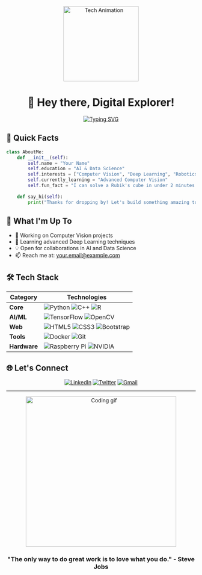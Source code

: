 <div align="center">
  <img src="https://media.giphy.com/media/3kPDmoWdBpQPNhCnUG/giphy.gif" width="200" alt="Tech Animation"/>
  
  # 👋 Hey there, Digital Explorer!
  
  [![Typing SVG](https://readme-typing-svg.demolab.com?font=Fira+Code&duration=3000&pause=1000&color=36BCF7FF&center=true&vCenter=true&width=435&lines=AI+%26+Data+Science+Student;Building+the+Future+with+Code;Always+Learning%2C+Always+Growing)](https://git.io/typing-svg)
</div>

## 🚀 Quick Facts

```python
class AboutMe:
    def __init__(self):
        self.name = "Your Name"
        self.education = "AI & Data Science"
        self.interests = ["Computer Vision", "Deep Learning", "Robotics"]
        self.currently_learning = "Advanced Computer Vision"
        self.fun_fact = "I can solve a Rubik's cube in under 2 minutes! 🎯"
        
    def say_hi(self):
        print("Thanks for dropping by! Let's build something amazing together!")
```

## 🎯 What I'm Up To

- 🔭 Working on Computer Vision projects
- 🌱 Learning advanced Deep Learning techniques
- 💡 Open for collaborations in AI and Data Science
- 📫 Reach me at: your.email@example.com

## 🛠️ Tech Stack 

<div align="center">

| Category | Technologies |
|----------|-------------|
| **Core** | ![Python](https://img.shields.io/badge/Python-FFD43B?style=for-the-badge&logo=python&logoColor=blue) ![C++](https://img.shields.io/badge/C%2B%2B-00599C?style=for-the-badge&logo=c%2B%2B&logoColor=white) ![R](https://img.shields.io/badge/R-276DC3?style=for-the-badge&logo=r&logoColor=white) |
| **AI/ML** | ![TensorFlow](https://img.shields.io/badge/TensorFlow-FF6F00?style=for-the-badge&logo=tensorflow&logoColor=white) ![OpenCV](https://img.shields.io/badge/OpenCV-27338e?style=for-the-badge&logo=OpenCV&logoColor=white) |
| **Web** | ![HTML5](https://img.shields.io/badge/HTML5-E34F26?style=for-the-badge&logo=html5&logoColor=white) ![CSS3](https://img.shields.io/badge/CSS3-1572B6?style=for-the-badge&logo=css3&logoColor=white) ![Bootstrap](https://img.shields.io/badge/Bootstrap-563D7C?style=for-the-badge&logo=bootstrap&logoColor=white) |
| **Tools** | ![Docker](https://img.shields.io/badge/Docker-2CA5E0?style=for-the-badge&logo=docker&logoColor=white) ![Git](https://img.shields.io/badge/GIT-E44C30?style=for-the-badge&logo=git&logoColor=white) |
| **Hardware** | ![Raspberry Pi](https://img.shields.io/badge/Raspberry%20Pi-A22846?style=for-the-badge&logo=Raspberry%20Pi&logoColor=white) ![NVIDIA](https://img.shields.io/badge/NVIDIA-Jetson-76B900?style=for-the-badge&logo=nvidia&logoColor=white) |

</div>

## 🌐 Let's Connect

<div align="center">
  
[![LinkedIn](https://img.shields.io/badge/LinkedIn-0077B5?style=for-the-badge&logo=linkedin&logoColor=white)](your-linkedin-url)
[![Twitter](https://img.shields.io/badge/Twitter-1DA1F2?style=for-the-badge&logo=twitter&logoColor=white)](your-twitter-url)
[![Gmail](https://img.shields.io/badge/Gmail-D14836?style=for-the-badge&logo=gmail&logoColor=white)](mailto:your.email@gmail.com)

</div>

---

<div align="center">
  <img src="https://media.giphy.com/media/L1R1tvI9svkIWwpVYr/giphy.gif" width="400" alt="Coding gif"/>
  
  ### "The only way to do great work is to love what you do." - Steve Jobs
</div>
